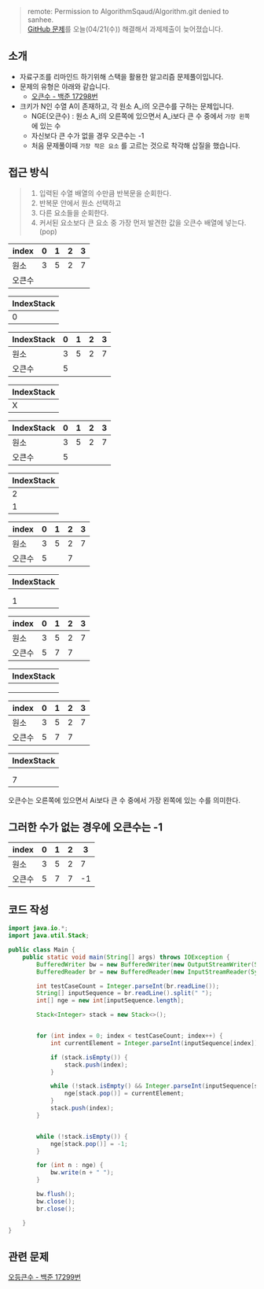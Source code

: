 > remote: Permission to AlgorithmSqaud/Algorithm.git denied to sanhee. <BR>
> [GitHub 문제](https://recoveryman.tistory.com/392)를 오늘(04/21(수)) 해결해서 과제제출이 늦어졌습니다.

## 소개

- 자료구조를 리마인드 하기위해 스택을 활용한 알고리즘 문제풀이입니다.
- 문제의 유형은 아래와 같습니다.
  - [오큰수 - 백준 17298번](https://www.acmicpc.net/problem/17298)
- 크키가 N인 수열 A이 존재하고, 각 원소 A_i의 오큰수를 구하는 문제입니다.
  - NGE(오큰수) : 원소 A_i의 오른쪽에 있으면서 A_i보다 큰 수 중에서 `가장 왼쪽`에 있는 수
  - 자신보다 큰 수가 없을 경우 오큰수는 -1
  - 처음 문제풀이때 `가장 작은 요소` 를 고르는 것으로 착각해 삽질을 했습니다.

## 접근 방식

> 1. 입력된 수열 배열의 수만큼 반복문을 순회한다.
> 2. 반복문 안에서 원소 선택하고
> 3. 다른 요소들을 순회한다.
> 4. 커서된 요소보다 큰 요소 중 가장 먼저 발견한 값을 오큰수 배열에 넣는다.(pop)

| index  | 0    | 1    | 2    | 3    |
| ------ | ---- | ---- | ---- | ---- |
| 원소   | 3    | 5    | 2    | 7    |
| 오큰수 |      |      |      |      |



| IndexStack |
| ----- |
| 0     |



| IndexStack  | 0    | 1    | 2    | 3    |
| ------ | ---- | ---- | ---- | ---- |
| 원소   | 3    | 5    | 2    | 7    |
| 오큰수 | 5    |      |      |      |



| IndexStack |
| ----- |
| X     |



| IndexStack  | 0    | 1    | 2    | 3    |
| ------ | ---- | ---- | ---- | ---- |
| 원소   | 3    | 5    | 2    | 7    |
| 오큰수 | 5    |      |      |      |



| IndexStack |
| ----- |
| 2     |
| 1     |



| index  | 0    | 1    | 2    | 3    |
| ------ | ---- | ---- | ---- | ---- |
| 원소   | 3    | 5    | 2    | 7    |
| 오큰수 | 5    |      | 7    |      |



| IndexStack |
| ----- |
|       |
|       |
| 1     |





| index  | 0    | 1    | 2    | 3    |
| ------ | ---- | ---- | ---- | ---- |
| 원소   | 3    | 5    | 2    | 7    |
| 오큰수 | 5    | 7    | 7    |      |



| IndexStack |
| ----- |
|       |
|       |
|       |



| index  | 0    | 1    | 2    | 3    |
| ------ | ---- | ---- | ---- | ---- |
| 원소   | 3    | 5    | 2    | 7    |
| 오큰수 | 5    | 7    | 7    |      |



| IndexStack |
| ----- |
|       |
|       |
| 7     |



오큰수는 오른쪽에 있으면서 Ai보다 큰 수 중에서 가장 왼쪽에 있는 수를 의미한다. 

## 그러한 수가 없는 경우에 오큰수는  -1

| index  | 0    | 1    | 2    | 3    |
| ------ | ---- | ---- | ---- | ---- |
| 원소   | 3    | 5    | 2    | 7    |
| 오큰수 | 5    | 7    | 7    | -1   |



## 코드 작성

```java
import java.io.*;
import java.util.Stack;

public class Main {
    public static void main(String[] args) throws IOException {
        BufferedWriter bw = new BufferedWriter(new OutputStreamWriter(System.out));
        BufferedReader br = new BufferedReader(new InputStreamReader(System.in));

        int testCaseCount = Integer.parseInt(br.readLine());
        String[] inputSequence = br.readLine().split(" ");
        int[] nge = new int[inputSequence.length];

        Stack<Integer> stack = new Stack<>();


        for (int index = 0; index < testCaseCount; index++) {
            int currentElement = Integer.parseInt(inputSequence[index]);

            if (stack.isEmpty()) {
                stack.push(index);
            }

            while (!stack.isEmpty() && Integer.parseInt(inputSequence[stack.peek()]) < currentElement){
                nge[stack.pop()] = currentElement;
            }
            stack.push(index);
        }


        while (!stack.isEmpty()) {
            nge[stack.pop()] = -1;
        }

        for (int n : nge) {
            bw.write(n + " ");
        }

        bw.flush();
        bw.close();
        br.close();

    }
}
```



## 관련 문제

[오등큰수 - 백준 17299번](https://www.acmicpc.net/problem/17299)



